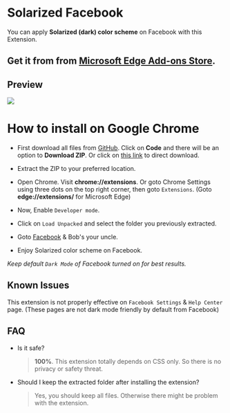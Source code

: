 # Solarized Facebook
You can apply **Solarized (dark) color scheme** on Facebook with this Extension.

## Get it from from [Microsoft Edge Add-ons Store](https://microsoftedge.microsoft.com/addons/detail/efcmongnickjmdjpfnbdgmjinjglobci).

## Preview
![](https://i.imgur.com/qPmBknr.jpg)

# How to install on Google Chrome

* First download all files from [GitHub](https://github.com/RHJihan/Solarized-Facebook). Click on **Code** and there will be an option to **Download ZIP**. Or click on [this link](https://github.com/RHJihan/Solarized-Facebook/archive/master.zip) to direct download.

* Extract the ZIP to your preferred location.

* Open Chrome. Visit **chrome://extensions**. Or goto Chrome Settings using three dots on the top right corner, then goto `Extensions`. (Goto **edge://extensions/** for Microsoft Edge)

* Now, Enable `Developer mode`.

* Click on `Load Unpacked` and select the folder you previously extracted.

* Goto [Facebook](https://www.facebook.com/) & Bob's your uncle.

* Enjoy Solarized color scheme on Facebook.

*Keep default `Dark Mode` of Facebook turned on for best results.*

Known Issues
------------
This extension is not properly effective on `Facebook Settings` & `Help Center` page. (These pages are not dark mode friendly by default from Facebook)

## FAQ
* Is it safe?
  >  **100%**. This extension totally depends on CSS only. So there is no privacy or safety threat.
* Should I keep the extracted folder after installing the extension?
  >  Yes, you should keep all files. Otherwise there might be problem with the extension.
